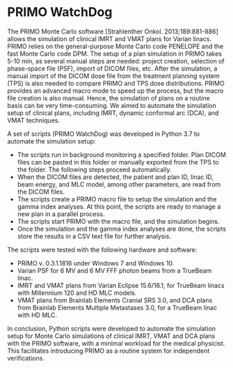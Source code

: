 # PRIMO WatchDog

The PRIMO Monte Carlo software [Strahlenther Onkol. 2013;189:881-886] allows the simulation of clinical IMRT and VMAT plans for Varian linacs. PRIMO relies on the general-purpose Monte Carlo code PENELOPE and the fast Monte Carlo code DPM.
The setup of a plan simulation in PRIMO takes 5-10 min, as several manual steps are needed: project creation, selection of phase-space file (PSF), import of DICOM files, etc. After the simulation, a manual import of the DICOM dose file from the treatment planning system (TPS) is also needed to compare PRIMO and TPS dose distributions. PRIMO provides an advanced macro mode to speed up the process, but the macro file creation is also manual. Hence, the simulation of plans on a routine basis can be very time-consuming. We aimed to automate the simulation setup of clinical plans, including IMRT, dynamic conformal arc (DCA), and VMAT techniques.

A set of scripts (PRIMO WatchDog) was developed in Python 3.7 to automate the simulation setup:
-	The scripts run in background monitoring a specified folder. Plan DICOM files can be pasted in this folder or manually exported from the TPS to the folder. The following steps proceed automatically.
-	When the DICOM files are detected, the patient and plan ID, linac ID, beam energy, and MLC model, among other parameters, are read from the DICOM files.
-	The scripts create a PRIMO macro file to setup the simulation and the gamma index analyses. At this point, the scripts are ready to manage a new plan in a parallel process.
-	The scripts start PRIMO with the macro file, and the simulation begins.
-	Once the simulation and the gamma index analyses are done, the scripts store the results in a CSV text file for further analysis.

The scripts were tested with the following hardware and software:
-	PRIMO v. 0.3.1.1816 under Windows 7 and Windows 10.
-	Varian PSF for 6 MV and 6 MV FFF photon beams from a TrueBeam linac.
-	IMRT and VMAT plans from Varian Eclipse 15.6/16.1, for TrueBeam linacs with Millennium 120 and HD MLC models.
-	VMAT plans from Brainlab Elements Cranial SRS 3.0, and DCA plans from Brainlab Elements Multiple Metastases 3.0, for a TrueBeam linac with HD MLC.

In conclusion, Python scripts were developed to automate the simulation setup for Monte Carlo simulations of clinical IMRT, VMAT and DCA plans with the PRIMO software, with a minimal workload for the medical physicist. This facilitates introducing PRIMO as a routine system for independent verifications.
